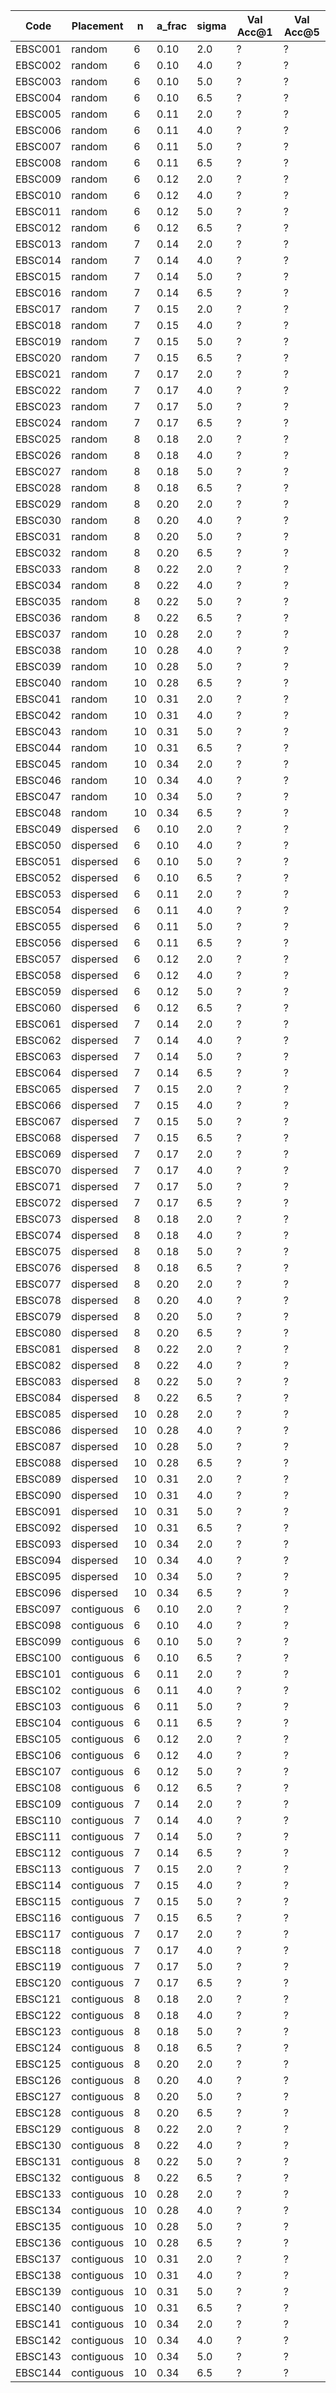 | Code | Placement | n | a_frac | sigma | Val Acc@1 | Val Acc@5 |
|------|-----------|---|--------|-------|-----------|-----------|
| EBSC001 | random | 6 | 0.10 | 2.0 | ? | ? |
| EBSC002 | random | 6 | 0.10 | 4.0 | ? | ? |
| EBSC003 | random | 6 | 0.10 | 5.0 | ? | ? |
| EBSC004 | random | 6 | 0.10 | 6.5 | ? | ? |
| EBSC005 | random | 6 | 0.11 | 2.0 | ? | ? |
| EBSC006 | random | 6 | 0.11 | 4.0 | ? | ? |
| EBSC007 | random | 6 | 0.11 | 5.0 | ? | ? |
| EBSC008 | random | 6 | 0.11 | 6.5 | ? | ? |
| EBSC009 | random | 6 | 0.12 | 2.0 | ? | ? |
| EBSC010 | random | 6 | 0.12 | 4.0 | ? | ? |
| EBSC011 | random | 6 | 0.12 | 5.0 | ? | ? |
| EBSC012 | random | 6 | 0.12 | 6.5 | ? | ? |
| EBSC013 | random | 7 | 0.14 | 2.0 | ? | ? |
| EBSC014 | random | 7 | 0.14 | 4.0 | ? | ? |
| EBSC015 | random | 7 | 0.14 | 5.0 | ? | ? |
| EBSC016 | random | 7 | 0.14 | 6.5 | ? | ? |
| EBSC017 | random | 7 | 0.15 | 2.0 | ? | ? |
| EBSC018 | random | 7 | 0.15 | 4.0 | ? | ? |
| EBSC019 | random | 7 | 0.15 | 5.0 | ? | ? |
| EBSC020 | random | 7 | 0.15 | 6.5 | ? | ? |
| EBSC021 | random | 7 | 0.17 | 2.0 | ? | ? |
| EBSC022 | random | 7 | 0.17 | 4.0 | ? | ? |
| EBSC023 | random | 7 | 0.17 | 5.0 | ? | ? |
| EBSC024 | random | 7 | 0.17 | 6.5 | ? | ? |
| EBSC025 | random | 8 | 0.18 | 2.0 | ? | ? |
| EBSC026 | random | 8 | 0.18 | 4.0 | ? | ? |
| EBSC027 | random | 8 | 0.18 | 5.0 | ? | ? |
| EBSC028 | random | 8 | 0.18 | 6.5 | ? | ? |
| EBSC029 | random | 8 | 0.20 | 2.0 | ? | ? |
| EBSC030 | random | 8 | 0.20 | 4.0 | ? | ? |
| EBSC031 | random | 8 | 0.20 | 5.0 | ? | ? |
| EBSC032 | random | 8 | 0.20 | 6.5 | ? | ? |
| EBSC033 | random | 8 | 0.22 | 2.0 | ? | ? |
| EBSC034 | random | 8 | 0.22 | 4.0 | ? | ? |
| EBSC035 | random | 8 | 0.22 | 5.0 | ? | ? |
| EBSC036 | random | 8 | 0.22 | 6.5 | ? | ? |
| EBSC037 | random | 10 | 0.28 | 2.0 | ? | ? |
| EBSC038 | random | 10 | 0.28 | 4.0 | ? | ? |
| EBSC039 | random | 10 | 0.28 | 5.0 | ? | ? |
| EBSC040 | random | 10 | 0.28 | 6.5 | ? | ? |
| EBSC041 | random | 10 | 0.31 | 2.0 | ? | ? |
| EBSC042 | random | 10 | 0.31 | 4.0 | ? | ? |
| EBSC043 | random | 10 | 0.31 | 5.0 | ? | ? |
| EBSC044 | random | 10 | 0.31 | 6.5 | ? | ? |
| EBSC045 | random | 10 | 0.34 | 2.0 | ? | ? |
| EBSC046 | random | 10 | 0.34 | 4.0 | ? | ? |
| EBSC047 | random | 10 | 0.34 | 5.0 | ? | ? |
| EBSC048 | random | 10 | 0.34 | 6.5 | ? | ? |
| EBSC049 | dispersed | 6 | 0.10 | 2.0 | ? | ? |
| EBSC050 | dispersed | 6 | 0.10 | 4.0 | ? | ? |
| EBSC051 | dispersed | 6 | 0.10 | 5.0 | ? | ? |
| EBSC052 | dispersed | 6 | 0.10 | 6.5 | ? | ? |
| EBSC053 | dispersed | 6 | 0.11 | 2.0 | ? | ? |
| EBSC054 | dispersed | 6 | 0.11 | 4.0 | ? | ? |
| EBSC055 | dispersed | 6 | 0.11 | 5.0 | ? | ? |
| EBSC056 | dispersed | 6 | 0.11 | 6.5 | ? | ? |
| EBSC057 | dispersed | 6 | 0.12 | 2.0 | ? | ? |
| EBSC058 | dispersed | 6 | 0.12 | 4.0 | ? | ? |
| EBSC059 | dispersed | 6 | 0.12 | 5.0 | ? | ? |
| EBSC060 | dispersed | 6 | 0.12 | 6.5 | ? | ? |
| EBSC061 | dispersed | 7 | 0.14 | 2.0 | ? | ? |
| EBSC062 | dispersed | 7 | 0.14 | 4.0 | ? | ? |
| EBSC063 | dispersed | 7 | 0.14 | 5.0 | ? | ? |
| EBSC064 | dispersed | 7 | 0.14 | 6.5 | ? | ? |
| EBSC065 | dispersed | 7 | 0.15 | 2.0 | ? | ? |
| EBSC066 | dispersed | 7 | 0.15 | 4.0 | ? | ? |
| EBSC067 | dispersed | 7 | 0.15 | 5.0 | ? | ? |
| EBSC068 | dispersed | 7 | 0.15 | 6.5 | ? | ? |
| EBSC069 | dispersed | 7 | 0.17 | 2.0 | ? | ? |
| EBSC070 | dispersed | 7 | 0.17 | 4.0 | ? | ? |
| EBSC071 | dispersed | 7 | 0.17 | 5.0 | ? | ? |
| EBSC072 | dispersed | 7 | 0.17 | 6.5 | ? | ? |
| EBSC073 | dispersed | 8 | 0.18 | 2.0 | ? | ? |
| EBSC074 | dispersed | 8 | 0.18 | 4.0 | ? | ? |
| EBSC075 | dispersed | 8 | 0.18 | 5.0 | ? | ? |
| EBSC076 | dispersed | 8 | 0.18 | 6.5 | ? | ? |
| EBSC077 | dispersed | 8 | 0.20 | 2.0 | ? | ? |
| EBSC078 | dispersed | 8 | 0.20 | 4.0 | ? | ? |
| EBSC079 | dispersed | 8 | 0.20 | 5.0 | ? | ? |
| EBSC080 | dispersed | 8 | 0.20 | 6.5 | ? | ? |
| EBSC081 | dispersed | 8 | 0.22 | 2.0 | ? | ? |
| EBSC082 | dispersed | 8 | 0.22 | 4.0 | ? | ? |
| EBSC083 | dispersed | 8 | 0.22 | 5.0 | ? | ? |
| EBSC084 | dispersed | 8 | 0.22 | 6.5 | ? | ? |
| EBSC085 | dispersed | 10 | 0.28 | 2.0 | ? | ? |
| EBSC086 | dispersed | 10 | 0.28 | 4.0 | ? | ? |
| EBSC087 | dispersed | 10 | 0.28 | 5.0 | ? | ? |
| EBSC088 | dispersed | 10 | 0.28 | 6.5 | ? | ? |
| EBSC089 | dispersed | 10 | 0.31 | 2.0 | ? | ? |
| EBSC090 | dispersed | 10 | 0.31 | 4.0 | ? | ? |
| EBSC091 | dispersed | 10 | 0.31 | 5.0 | ? | ? |
| EBSC092 | dispersed | 10 | 0.31 | 6.5 | ? | ? |
| EBSC093 | dispersed | 10 | 0.34 | 2.0 | ? | ? |
| EBSC094 | dispersed | 10 | 0.34 | 4.0 | ? | ? |
| EBSC095 | dispersed | 10 | 0.34 | 5.0 | ? | ? |
| EBSC096 | dispersed | 10 | 0.34 | 6.5 | ? | ? |
| EBSC097 | contiguous | 6 | 0.10 | 2.0 | ? | ? |
| EBSC098 | contiguous | 6 | 0.10 | 4.0 | ? | ? |
| EBSC099 | contiguous | 6 | 0.10 | 5.0 | ? | ? |
| EBSC100 | contiguous | 6 | 0.10 | 6.5 | ? | ? |
| EBSC101 | contiguous | 6 | 0.11 | 2.0 | ? | ? |
| EBSC102 | contiguous | 6 | 0.11 | 4.0 | ? | ? |
| EBSC103 | contiguous | 6 | 0.11 | 5.0 | ? | ? |
| EBSC104 | contiguous | 6 | 0.11 | 6.5 | ? | ? |
| EBSC105 | contiguous | 6 | 0.12 | 2.0 | ? | ? |
| EBSC106 | contiguous | 6 | 0.12 | 4.0 | ? | ? |
| EBSC107 | contiguous | 6 | 0.12 | 5.0 | ? | ? |
| EBSC108 | contiguous | 6 | 0.12 | 6.5 | ? | ? |
| EBSC109 | contiguous | 7 | 0.14 | 2.0 | ? | ? |
| EBSC110 | contiguous | 7 | 0.14 | 4.0 | ? | ? |
| EBSC111 | contiguous | 7 | 0.14 | 5.0 | ? | ? |
| EBSC112 | contiguous | 7 | 0.14 | 6.5 | ? | ? |
| EBSC113 | contiguous | 7 | 0.15 | 2.0 | ? | ? |
| EBSC114 | contiguous | 7 | 0.15 | 4.0 | ? | ? |
| EBSC115 | contiguous | 7 | 0.15 | 5.0 | ? | ? |
| EBSC116 | contiguous | 7 | 0.15 | 6.5 | ? | ? |
| EBSC117 | contiguous | 7 | 0.17 | 2.0 | ? | ? |
| EBSC118 | contiguous | 7 | 0.17 | 4.0 | ? | ? |
| EBSC119 | contiguous | 7 | 0.17 | 5.0 | ? | ? |
| EBSC120 | contiguous | 7 | 0.17 | 6.5 | ? | ? |
| EBSC121 | contiguous | 8 | 0.18 | 2.0 | ? | ? |
| EBSC122 | contiguous | 8 | 0.18 | 4.0 | ? | ? |
| EBSC123 | contiguous | 8 | 0.18 | 5.0 | ? | ? |
| EBSC124 | contiguous | 8 | 0.18 | 6.5 | ? | ? |
| EBSC125 | contiguous | 8 | 0.20 | 2.0 | ? | ? |
| EBSC126 | contiguous | 8 | 0.20 | 4.0 | ? | ? |
| EBSC127 | contiguous | 8 | 0.20 | 5.0 | ? | ? |
| EBSC128 | contiguous | 8 | 0.20 | 6.5 | ? | ? |
| EBSC129 | contiguous | 8 | 0.22 | 2.0 | ? | ? |
| EBSC130 | contiguous | 8 | 0.22 | 4.0 | ? | ? |
| EBSC131 | contiguous | 8 | 0.22 | 5.0 | ? | ? |
| EBSC132 | contiguous | 8 | 0.22 | 6.5 | ? | ? |
| EBSC133 | contiguous | 10 | 0.28 | 2.0 | ? | ? |
| EBSC134 | contiguous | 10 | 0.28 | 4.0 | ? | ? |
| EBSC135 | contiguous | 10 | 0.28 | 5.0 | ? | ? |
| EBSC136 | contiguous | 10 | 0.28 | 6.5 | ? | ? |
| EBSC137 | contiguous | 10 | 0.31 | 2.0 | ? | ? |
| EBSC138 | contiguous | 10 | 0.31 | 4.0 | ? | ? |
| EBSC139 | contiguous | 10 | 0.31 | 5.0 | ? | ? |
| EBSC140 | contiguous | 10 | 0.31 | 6.5 | ? | ? |
| EBSC141 | contiguous | 10 | 0.34 | 2.0 | ? | ? |
| EBSC142 | contiguous | 10 | 0.34 | 4.0 | ? | ? |
| EBSC143 | contiguous | 10 | 0.34 | 5.0 | ? | ? |
| EBSC144 | contiguous | 10 | 0.34 | 6.5 | ? | ? |
